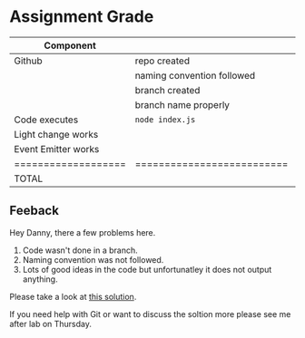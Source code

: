 # Assignment Grade

| Component           |                            | Points  | Grade |
| ------------------- | -------------------------- | ------- | ----- |
| Github              | repo created               | 10      | 10    |
|                     | naming convention followed | 10      | 2     |
|                     | branch created             | 10      | 5     |
|                     | branch name properly       | 10      | 0     |
| Code executes       | `node index.js`            | 20      | 20    |
| Light change works  |                            | 20      | 20    |
| Event Emitter works |                            | 20      | 20    |
| =================== | ========================== | ======= | ===== |
| TOTAL               |                            | 100     | 77    |

## Feeback

Hey Danny, there a few problems here.

1.  Code wasn't done in a branch.
2.  Naming convention was not followed.
3.  Lots of good ideas in the code but unfortunatley it does not output anything.

Please take a look at [this solution](https://github.com/bqchristie/seneca-web322-fall-2023/blob/main/assignments/temp.solution.one.js).

If you need help with Git or want to discuss the soltion more please see me after lab on Thursday.
